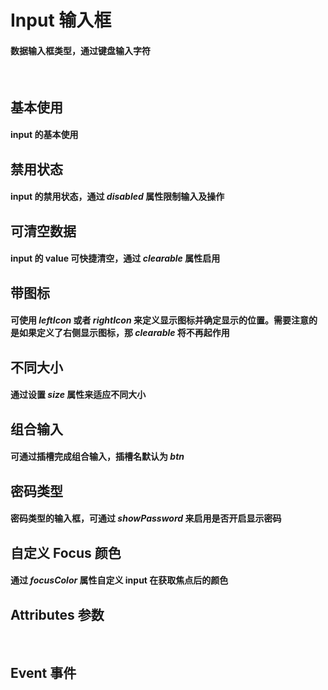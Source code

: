 <script setup>
import demo1 from './demo1.vue'
import demo2 from './demo2.vue'
import demo3 from './demo3.vue'
import demo4 from './demo4.vue'
import demo5 from './demo5.vue'
import demo6 from './demo6.vue'
import demo7 from './demo7.vue'
import demo8 from './demo8.vue'
import Attributes from './Attributes.vue'
import Event from './Events.vue'
import preview from '@/components/preview.vue'
</script>

# Input 输入框

#### 数据输入框类型，通过键盘输入字符

<br/>

## 基本使用

#### input 的基本使用

<div class="componetnsBox">
  <demo1/>
</div>
<preview compName="input" demoName="demo1"/>

## 禁用状态

#### input 的禁用状态，通过 _disabled_ 属性限制输入及操作

<div class="componetnsBox">
  <demo2/>
</div>
<preview compName="input" demoName="demo2"/>

## 可清空数据

#### input 的 value 可快捷清空，通过 _clearable_ 属性启用

<div class="componetnsBox">
  <demo3/>
</div>
<preview compName="input" demoName="demo3"/>

## 带图标

#### 可使用 _leftIcon_ 或者 _rightIcon_ 来定义显示图标并确定显示的位置。需要注意的是如果定义了右侧显示图标，那 _clearable_ 将不再起作用

<div class="componetnsBox">
  <demo4/>
</div>
<preview compName="input" demoName="demo4"/>

## 不同大小

#### 通过设置 _size_ 属性来适应不同大小

<div class="componetnsBox">
  <demo5/>
</div>
<preview compName="input" demoName="demo5"/>

## 组合输入

#### 可通过插槽完成组合输入，插槽名默认为 _btn_

<div class="componetnsBox">
  <demo6/>
</div>
<preview compName="input" demoName="demo6"/>

## 密码类型

#### 密码类型的输入框，可通过 _showPassword_ 来启用是否开启显示密码

<div class="componetnsBox">
  <demo7/>
</div>
<preview compName="input" demoName="demo7"/>

## 自定义 Focus 颜色

#### 通过 _focusColor_ 属性自定义 input 在获取焦点后的颜色

<div class="componetnsBox">
  <demo8/>
</div>
<preview compName="input" demoName="demo8"/>

## Attributes 参数

<Attributes/>
<br/>

## Event 事件

<Event/>
<br/>
